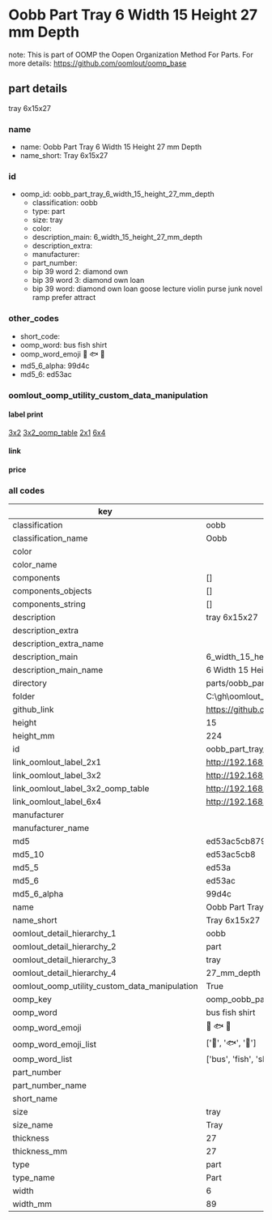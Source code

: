 # Oobb Part Tray 6 Width 15 Height 27 mm Depth  

note: This is part of OOMP the Oopen Organization Method For Parts. For more details: https://github.com/oomlout/oomp_base

##  part details
  



tray 6x15x27



### name
* name: Oobb Part Tray 6 Width 15 Height 27 mm Depth
* name_short: Tray 6x15x27 
### id
* oomp_id: oobb_part_tray_6_width_15_height_27_mm_depth
  * classification: oobb
  * type: part
  * size: tray
  * color: 
  * description_main: 6_width_15_height_27_mm_depth
  * description_extra: 
  * manufacturer: 
  * part_number: 
  * bip 39 word 2: diamond own
  * bip 39 word 3: diamond own loan
  * bip 39 word: diamond own loan goose lecture violin purse junk novel ramp prefer attract

### other_codes
* short_code: 
* oomp_word: bus fish shirt
* oomp_word_emoji :bus: :fish: :shirt:
* md5_6_alpha: 99d4c
* md5_6: ed53ac






### oomlout_oomp_utility_custom_data_manipulation
#### label print
[3x2](http://192.168.1.245:1112/?label=oomp%2099d4c)
[3x2_oomp_table](http://192.168.1.108:1112/?label=oomp%2099d4c)
[2x1](http://192.168.1.242:1112/?label=oomp%2099d4c)
[6x4](http://192.168.1.55:1112/?label=oomp%2099d4c)    

#### link

                              

#### price







### all codes 
| key | value |  
| --- | --- |  
| classification | oobb |  
| classification_name | Oobb |  
| color |  |  
| color_name |  |  
| components | [] |  
| components_objects | [] |  
| components_string | [] |  
| description | tray 6x15x27 |  
| description_extra |  |  
| description_extra_name |  |  
| description_main | 6_width_15_height_27_mm_depth |  
| description_main_name | 6 Width 15 Height 27 mm Depth |  
| directory | parts/oobb_part_tray_6_width_15_height_27_mm_depth |  
| folder | C:\gh\oomlout_oobb_version_4_generated_parts\parts\oobb_part_tray_6_width_15_height_27_mm_depth |  
| github_link | https://github.com/oomlout/oomlout_oomp_part_src/tree/main/parts/oobb_part_tray_6_width_15_height_27_mm_depth |  
| height | 15 |  
| height_mm | 224 |  
| id | oobb_part_tray_6_width_15_height_27_mm_depth |  
| link_oomlout_label_2x1 | http://192.168.1.242:1112/?label=oomp%2099d4c |  
| link_oomlout_label_3x2 | http://192.168.1.245:1112/?label=oomp%2099d4c |  
| link_oomlout_label_3x2_oomp_table | http://192.168.1.108:1112/?label=oomp%2099d4c |  
| link_oomlout_label_6x4 | http://192.168.1.55:1112/?label=oomp%2099d4c |  
| manufacturer |  |  
| manufacturer_name |  |  
| md5 | ed53ac5cb87955d3d13f8649062781e9 |  
| md5_10 | ed53ac5cb8 |  
| md5_5 | ed53a |  
| md5_6 | ed53ac |  
| md5_6_alpha | 99d4c |  
| name | Oobb Part Tray 6 Width 15 Height 27 mm Depth |  
| name_short | Tray 6x15x27  |  
| oomlout_detail_hierarchy_1 | oobb |  
| oomlout_detail_hierarchy_2 | part |  
| oomlout_detail_hierarchy_3 | tray |  
| oomlout_detail_hierarchy_4 | 27_mm_depth |  
| oomlout_oomp_utility_custom_data_manipulation | True |  
| oomp_key | oomp_oobb_part_tray_6_width_15_height_27_mm_depth |  
| oomp_word | bus fish shirt |  
| oomp_word_emoji | :bus: :fish: :shirt: |  
| oomp_word_emoji_list | [':bus:', ':fish:', ':shirt:'] |  
| oomp_word_list | ['bus', 'fish', 'shirt'] |  
| part_number |  |  
| part_number_name |  |  
| short_name |  |  
| size | tray |  
| size_name | Tray |  
| thickness | 27 |  
| thickness_mm | 27 |  
| type | part |  
| type_name | Part |  
| width | 6 |  
| width_mm | 89 |  
